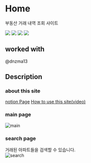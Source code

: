 # Home
 부동산 거래 내역 조회 사이트
 <div>
  <img src="https://img.shields.io/badge/springboot-6DB33F?style=for-the-badge&logo=springboot&logoColor=white"> 
  <img src="https://img.shields.io/badge/vue.js-4FC08D?style=for-the-badge&logo=vue.js&logoColor=white">
  <img src="https://img.shields.io/badge/bootstrap-7952B3?style=for-the-badge&logo=bootstrap&logoColor=white">
  <img src="https://img.shields.io/badge/mysql-4479A1?style=for-the-badge&logo=mysql&logoColor=white">
</div>

## worked with
@dnzma13

## Description
### about this site
<a href="https://mousy-background-ed8.notion.site/Where-is-my-house-Project-020b2246e1794b8e840afdc216acc184">notion Page</a>
<a href="https://drive.google.com/file/d/1Ht9MScZpQi08kRhZwTYsNw4pKPZAKC5Y/view?usp=sharing">How to use this site(video)</a>
### main page
![main](https://user-images.githubusercontent.com/77595685/205200269-7e64e48f-59b6-4097-b54f-10ee87b29e14.png)
### search page
거래된 아파트들을 검색할 수 있습니다.<br>
![search](https://user-images.githubusercontent.com/77595685/205200275-60031d48-a067-4383-8e08-bbcc555af4c0.png)
